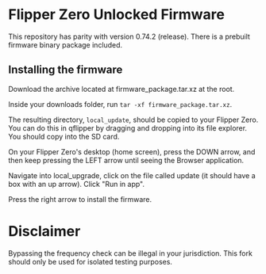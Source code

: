 # Flipper Zero Unlocked Firmware

This repository has parity with version 0.74.2 (release). There is a prebuilt firmware binary package included.

## Installing the firmware

Download the archive located at firmware_package.tar.xz at the root.

Inside your downloads folder, run `tar -xf firmware_package.tar.xz`.

The resulting directory, `local_update`, should be copied to your Flipper Zero. You can do this in qflipper by dragging and dropping into its file explorer. You should copy into the SD card.

On your Flipper Zero's desktop (home screen), press the DOWN arrow, and then keep pressing the LEFT arrow until seeing the Browser application.

Navigate into local_upgrade, click on the file called update (it should have a box with an up arrow). Click "Run in app".

Press the right arrow to install the firmware.

# Disclaimer

Bypassing the frequency check can be illegal in your jurisdiction. This fork should only be used for isolated testing purposes.
